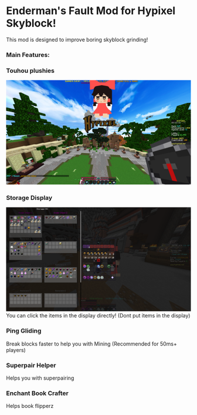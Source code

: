# **Enderman's Fault Mod for Hypixel Skyblock!**

This mod is designed to improve boring skyblock grinding!

### Main Features:
### Touhou plushies
![Adds a 3D touhou plushie to spin and squeeze](images/touhouplushie.png)
### Storage Display
![Display your storages near the Inventory](images/storage.png)
You can click the items in the display directly! (Dont put items in the display)
### Ping Gliding
Break blocks faster to help you with Mining (Recommended for 50ms+ players)
### Superpair Helper
Helps you with superpairing
### Enchant Book Crafter
Helps book flipperz